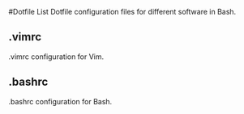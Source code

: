 #Dotfile List
Dotfile configuration files for different software in Bash.
## .vimrc
.vimrc configuration for Vim.
## .bashrc
.bashrc configuration for Bash.
